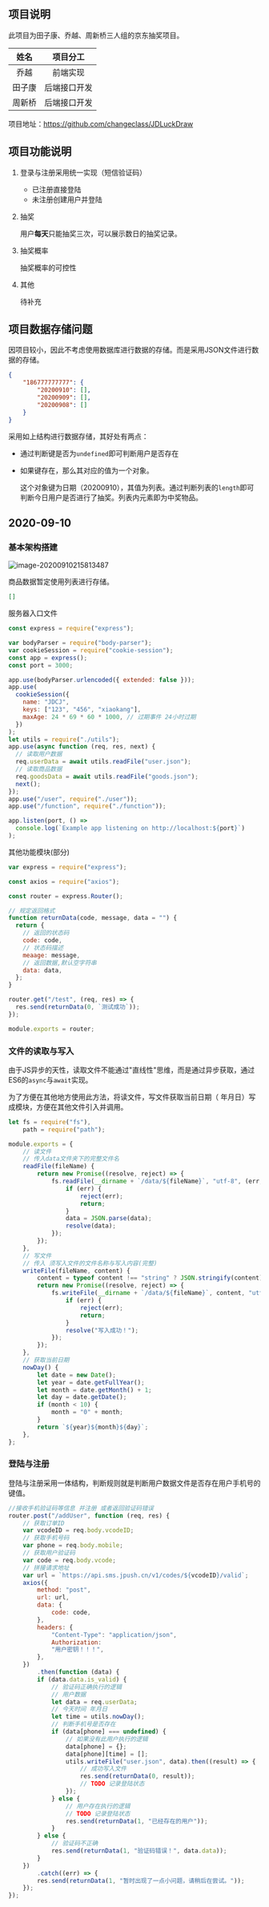 ## 项目说明

此项目为田子康、乔越、周新桥三人组的京东抽奖项目。

|  姓名  |   项目分工   |
| :----: | :----------: |
|  乔越  |   前端实现   |
| 田子康 | 后端接口开发 |
| 周新桥 | 后端接口开发 |

项目地址：https://github.com/changeclass/JDLuckDraw

## 项目功能说明

1. 登录与注册采用统一实现（短信验证码）

   - 已注册直接登陆
   - 未注册创建用户并登陆

2. 抽奖

   用户**每天**只能抽奖三次，可以展示数日的抽奖记录。

3. 抽奖概率

   抽奖概率的可控性

4. 其他

   待补充

## 项目数据存储问题

因项目较小，因此不考虑使用数据库进行数据的存储。而是采用JSON文件进行数据的存储。

```json
{
    "186777777777": {
        "20200910": [],
        "20200909": [],
        "20200908": []
    }
}
```

采用如上结构进行数据存储，其好处有两点：

- 通过判断键是否为`undefined`即可判断用户是否存在

- 如果键存在，那么其对应的值为一个对象。

  这个对象键为日期（20200910），其值为列表。通过判断列表的`length`即可判断今日用户是否进行了抽奖。列表内元素即为中奖物品。

## 2020-09-10

### 基本架构搭建

![image-20200910215813487](https://files.alexhchu.com/2020/09/10/adb26360a697e.png)

商品数据暂定使用列表进行存储。

```json
[]
```

服务器入口文件

```javascript
const express = require("express");

var bodyParser = require("body-parser");
var cookieSession = require("cookie-session");
const app = express();
const port = 3000;

app.use(bodyParser.urlencoded({ extended: false }));
app.use(
  cookieSession({
    name: "JDCJ",
    keys: ["123", "456", "xiaokang"],
    maxAge: 24 * 69 * 60 * 1000, // 过期事件 24小时过期
  })
);
let utils = require("./utils");
app.use(async function (req, res, next) {
  // 读取用户数据
  req.userData = await utils.readFile("user.json");
  // 读取商品数据
  req.goodsData = await utils.readFile("goods.json");
  next();
});
app.use("/user", require("./user"));
app.use("/function", require("./function"));

app.listen(port, () =>
  console.log(`Example app listening on http://localhost:${port}`)
);

```

其他功能模块(部分)

```javascript
var express = require("express");

const axios = require("axios");

const router = express.Router();

// 规定返回格式
function returnData(code, message, data = "") {
  return {
    // 返回的状态码
    code: code,
    // 状态码描述
    meaage: message,
    // 返回数据,默认空字符串
    data: data,
  };
}

router.get("/test", (req, res) => {
  res.send(returnData(0, `测试成功`));
});

module.exports = router;

```



### 文件的读取与写入

由于JS异步的天性，读取文件不能通过"直线性"思维，而是通过异步获取，通过ES6的`async`与`await`实现。

为了方便在其他地方使用此方法，将读文件，写文件获取当前日期（ 年月日）写成模块，方便在其他文件引入并调用。

```javascript
let fs = require("fs"),
    path = require("path");

module.exports = {
    // 读文件
    // 传入data文件夹下的完整文件名
    readFile(fileName) {
        return new Promise((resolve, reject) => {
            fs.readFile(__dirname + `/data/${fileName}`, "utf-8", (err, data) => {
                if (err) {
                    reject(err);
                    return;
                }
                data = JSON.parse(data);
                resolve(data);
            });
        });
    },
    // 写文件
    // 传入 须写入文件的文件名称与写入内容(完整)
    writeFile(fileName, content) {
        content = typeof content !== "string" ? JSON.stringify(content) : content;
        return new Promise((resolve, reject) => {
            fs.writeFile(__dirname + `/data/${fileName}`, content, "utf-8", (err) => {
                if (err) {
                    reject(err);
                    return;
                }
                resolve("写入成功！");
            });
        });
    },
    // 获取当前日期
    nowDay() {
        let date = new Date();
        let year = date.getFullYear();
        let month = date.getMonth() + 1;
        let day = date.getDate();
        if (month < 10) {
            month = "0" + month;
        }
        return `${year}${month}${day}`;
    },
};
```

### 登陆与注册

登陆与注册采用一体结构，判断规则就是判断用户数据文件是否存在用户手机号的键值。

```javascript
//接收手机验证码等信息 并注册 或者返回验证码错误
router.post("/addUser", function (req, res) {
    // 获取订单ID
    var vcodeID = req.body.vcodeID;
    // 获取手机号码
    var phone = req.body.mobile;
    // 获取用户验证码
    var code = req.body.vcode;
    // 拼接请求地址
    var url = `https://api.sms.jpush.cn/v1/codes/${vcodeID}/valid`;
    axios({
        method: "post",
        url: url,
        data: {
            code: code,
        },
        headers: {
            "Content-Type": "application/json",
            Authorization:
            "用户密钥！！！",
        },
    })
        .then(function (data) {
        if (data.data.is_valid) {
            // 验证码正确执行的逻辑
            // 用户数据
            let data = req.userData;
            // 今天时间 年月日
            let time = utils.nowDay();
            // 判断手机号是否存在
            if (data[phone] === undefined) {
                // 如果没有此用户执行的逻辑
                data[phone] = {};
                data[phone][time] = [];
                utils.writeFile("user.json", data).then((result) => {
                    // 成功写入文件
                    res.send(returnData(0, result));
                    // TODO 记录登陆状态
                });
            } else {
                // 用户存在执行的逻辑
                // TODO 记录登陆状态
                res.send(returnData(1, "已经存在的用户"));
            }
        } else {
            // 验证码不正确
            res.send(returnData(1, "验证码错误！", data.data));
        }
    })
        .catch((err) => {
        res.send(returnData(1, "暂时出现了一点小问题，请稍后在尝试。"));
    });
});
```



